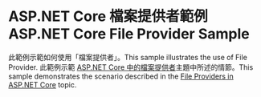 # <a name="aspnet-core-file-provider-sample"></a><span data-ttu-id="f8bca-101">ASP.NET Core 檔案提供者範例</span><span class="sxs-lookup"><span data-stu-id="f8bca-101">ASP.NET Core File Provider Sample</span></span>

<span data-ttu-id="f8bca-102">此範例示範如何使用「檔案提供者」。</span><span class="sxs-lookup"><span data-stu-id="f8bca-102">This sample illustrates the use of File Provider.</span></span> <span data-ttu-id="f8bca-103">此範例示範 [ASP.NET Core 中的檔案提供者](https://docs.microsoft.com/aspnet/core/fundamentals/file-providers)主題中所述的情節。</span><span class="sxs-lookup"><span data-stu-id="f8bca-103">This sample demonstrates the scenario described in the [File Providers in ASP.NET Core](https://docs.microsoft.com/aspnet/core/fundamentals/file-providers) topic.</span></span>
